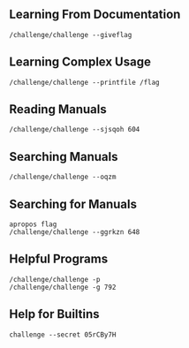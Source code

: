 ## Learning From Documentation
```
/challenge/challenge --giveflag
```
## Learning Complex Usage
```
/challenge/challenge --printfile /flag
```
## Reading Manuals
```
/challenge/challenge --sjsqoh 604
```
## Searching Manuals
```
/challenge/challenge --oqzm
```
##  Searching for Manuals
```
apropos flag
/challenge/challenge --ggrkzn 648
```
## Helpful Programs
```
/challenge/challenge -p
/challenge/challenge -g 792
```
##  Help for Builtins
```
challenge --secret 05rCBy7H
```